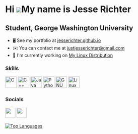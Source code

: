 Hi ![](https://user-images.githubusercontent.com/18350557/176309783-0785949b-9127-417c-8b55-ab5a4333674e.gif)My name is Jesse Richter
=====================================================================================================================================

Student, George Washington University
-------------------------------------

* 🖥️  See my portfolio at [jesserichter.github.io](http://jesserichter.github.io)
* ✉️  You can contact me at [justjesserichter@gmail.com](mailto:justjesserichter@gmail.com)
* 🚀  I'm currently working on [My Linux Distribution](https://github.com/jesserichter/Gemini-Linux-Distribution)


### Skills

<p align="left">
<a href="https://docs.microsoft.com/en-us/cpp/?view=msvc-170" target="_blank" rel="noreferrer"><img src="https://raw.githubusercontent.com/danielcranney/readme-generator/main/public/icons/skills/c-colored.svg" width="36" height="36" alt="C" /></a>
<a href="https://docs.microsoft.com/en-us/cpp/?view=msvc-170" target="_blank" rel="noreferrer"><img src="https://raw.githubusercontent.com/danielcranney/readme-generator/main/public/icons/skills/cplusplus-colored.svg" width="36" height="36" alt="C++" /></a>
<a href="https://www.oracle.com/java/" target="_blank" rel="noreferrer"><img src="https://raw.githubusercontent.com/danielcranney/readme-generator/main/public/icons/skills/java-colored.svg" width="36" height="36" alt="Java" /></a>
<a href="https://www.python.org/" target="_blank" rel="noreferrer"><img src="https://raw.githubusercontent.com/danielcranney/readme-generator/main/public/icons/skills/python-colored.svg" width="36" height="36" alt="Python" /></a>
<a href="https://www.gnu.org/home.en.html" target="_blank" rel="noreferrer"><img src="https://upload.wikimedia.org/wikipedia/commons/8/83/The_GNU_logo.png" width="36" height="36" alt="GNU" /></a>
<a href="https://www.linuxfromscratch.org/" target="_blank" rel="noreferrer"><img src="https://upload.wikimedia.org/wikipedia/commons/a/af/Tux.png" width="36" height="36" alt="Linux" /></a>
</p>

### Socials

<p align="left"> <a href="https://www.github.com/jesserichter" target="_blank" rel="noreferrer"><img src="https://raw.githubusercontent.com/danielcranney/readme-generator/main/public/icons/socials/github.svg" width="32" height="32" /></a> <a href="https://www.instagram.com/j___richter/" target="_blank" rel="noreferrer"><img src="https://raw.githubusercontent.com/danielcranney/readme-generator/main/public/icons/socials/instagram.svg" width="32" height="32" /></a></p>


<a href="https://github.com/jesserichter" align="left"><img src="https://github-readme-stats.vercel.app/api/top-langs/?username=jesserichter&langs_count=10&title_color=0891b2&text_color=ffffff&icon_color=0891b2&bg_color=1c1917&hide_border=true&locale=en&custom_title=Top%20%Languages" alt="Top Languages" /></a>


